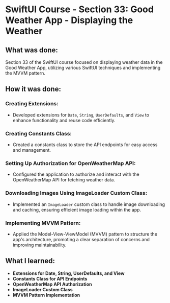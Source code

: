 # SwiftUI Course - Section 33: Good Weather App - Displaying the Weather

## What was done:
Section 33 of the SwiftUI course focused on displaying weather data in the Good Weather App, utilizing various SwiftUI techniques and implementing the MVVM pattern.

## How it was done:
### Creating Extensions:
- Developed extensions for `Date`, `String`, `UserDefaults`, and `View` to enhance functionality and reuse code efficiently.

### Creating Constants Class:
- Created a constants class to store the API endpoints for easy access and management.

### Setting Up Authorization for OpenWeatherMap API:
- Configured the application to authorize and interact with the OpenWeatherMap API for fetching weather data.

### Downloading Images Using ImageLoader Custom Class:
- Implemented an `ImageLoader` custom class to handle image downloading and caching, ensuring efficient image loading within the app.

### Implementing MVVM Pattern:
- Applied the Model-View-ViewModel (MVVM) pattern to structure the app's architecture, promoting a clear separation of concerns and improving maintainability.

## What I learned:
- **Extensions for Date, String, UserDefaults, and View**
- **Constants Class for API Endpoints**
- **OpenWeatherMap API Authorization**
- **ImageLoader Custom Class**
- **MVVM Pattern Implementation**
